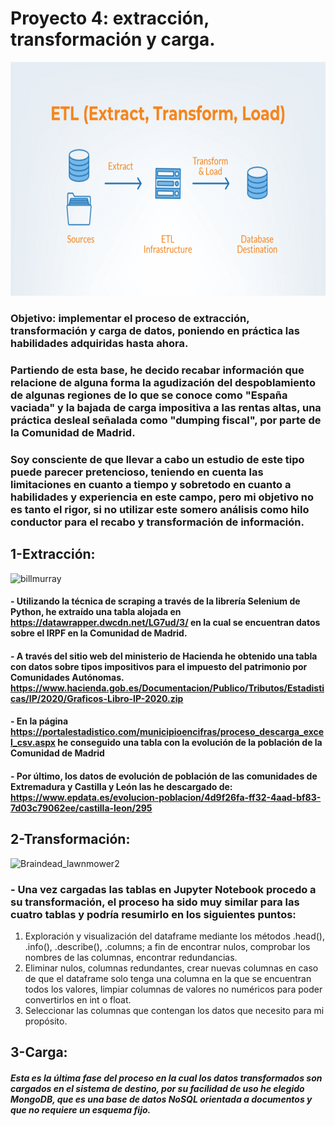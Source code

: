 # Proyecto 4: extracción, transformación y carga.


<p align="center">
  <img src="data/ETL-980x561.png" width="653" height="374" fig.align = "center" >
</p>
 
### Objetivo: implementar el proceso de extracción, transformación y carga de datos, poniendo en práctica las habilidades adquiridas hasta ahora. 
### Partiendo de esta base, he decido recabar información que relacione de alguna forma la agudización del despoblamiento de algunas regiones de lo que se conoce como "España vaciada" y la bajada de carga impositiva a las rentas altas, una práctica desleal señalada como "dumping fiscal", por parte de la Comunidad de Madrid. 
### Soy consciente de que llevar a cabo un estudio de este tipo puede parecer pretencioso, teniendo en cuenta las limitaciones en cuanto a tiempo y sobretodo en cuanto a habilidades y experiencia en este campo, pero mi objetivo no es tanto el rigor, si no utilizar este somero análisis como hilo conductor para el recabo y transformación de información.

## 1-Extracción:

![billmurray](https://github.com/illegalvoidundead/ETL/assets/143459249/33fb79e9-411d-48c7-ad89-2573e7439246)

#### - Utilizando la técnica de scraping a través de la librería Selenium de Python, he extraído una tabla alojada en https://datawrapper.dwcdn.net/LG7ud/3/ en la cual se encuentran datos sobre el IRPF en la Comunidad de Madrid.
#### - A través del sitio web del ministerio de Hacienda he obtenido una tabla con datos sobre tipos impositivos para el impuesto del patrimonio por Comunidades Autónomas. https://www.hacienda.gob.es/Documentacion/Publico/Tributos/Estadisticas/IP/2020/Graficos-Libro-IP-2020.zip
#### - En la página https://portalestadistico.com/municipioencifras/proceso_descarga_excel_csv.aspx he conseguido una tabla con la evolución de la población de la Comunidad de Madrid
#### - Por último, los datos de evolución de población de las comunidades de Extremadura y Castilla y León las he descargado de: https://www.epdata.es/evolucion-poblacion/4d9f26fa-ff32-4aad-bf83-7d03c79062ee/castilla-leon/295

## 2-Transformación:

![Braindead_lawnmower2](https://github.com/illegalvoidundead/ETL/assets/143459249/8595dae7-a2aa-4a2d-a7e7-2acfeb30d637)


### - Una vez cargadas las tablas en Jupyter Notebook procedo a su transformación, el proceso ha sido muy similar para las cuatro tablas y podría resumirlo en los siguientes puntos:

1. Exploración y visualización del dataframe mediante los métodos .head(), .info(), .describe(), .columns; a fin de encontrar nulos, comprobar los nombres de las columnas, encontrar redundancias.
2. Eliminar nulos, columnas redundantes, crear nuevas columnas en caso de que el dataframe solo tenga una columna en la que se encuentran todos los valores, limpiar columnas de valores no numéricos para poder convertirlos en int o float.
3. Seleccionar las columnas que contengan los datos que necesito para mi propósito.

## 3-Carga:
##### Esta es la última fase del proceso en la cual los datos transformados son cargados en el sistema de destino, por su facilidad de uso he elegido MongoDB, que es una base de datos NoSQL orientada a documentos y que no requiere un esquema fijo.
